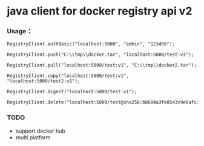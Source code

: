 # java client for docker registry api v2

### Usage：

```
RegistryClient.authBasic("localhost:5000", "admin", "123456");

RegistryClient.push("C:\\tmp\\docker.tar", "localhost:5000/test:v3");

RegistryClient.pull("localhost:5000/test:v1", "C:\\tmp\\docker2.tar");

RegistryClient.copy("localhost:5000/test:v1", "localhost:5000/test2:v1");

RegistryClient.digest("localhost:5000/test:v1");

RegistryClient.delete("localhost:5000/test@sha256:b8604a3fe8543c9e6afc29550de05b36cd162a97aa9b2833864ea8a5be11f3e2");
```

### TODO
+ support docker hub
+ multi platform